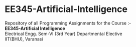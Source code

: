 # EE345-Artificial-Intelligence

Repository of all Programming Assignments for the Course :-  
**EE345-Artificial Intelligence**  
Electrical Engg. Sem-VI (3rd Year) Departmental Elective  
IIT(BHU), Varanasi  
